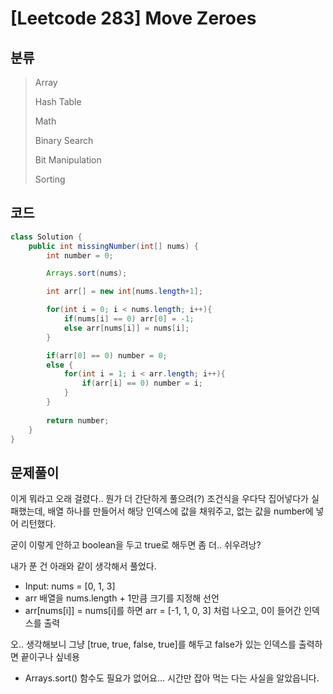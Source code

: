 # [Leetcode 283] Move Zeroes

## 분류
> Array
> 
> Hash Table
> 
> Math
> 
> Binary Search
> 
> Bit Manipulation
> 
> Sorting

## 코드
```java
class Solution {
    public int missingNumber(int[] nums) {
        int number = 0;

        Arrays.sort(nums);

        int arr[] = new int[nums.length+1];

        for(int i = 0; i < nums.length; i++){
            if(nums[i] == 0) arr[0] = -1;
            else arr[nums[i]] = nums[i];
        }

        if(arr[0] == 0) number = 0;
        else {
            for(int i = 1; i < arr.length; i++){
                if(arr[i] == 0) number = i;
            }
        }
        
        return number;
    }
}
```

## 문제풀이

이게 뭐라고 오래 걸렸다.. 뭔가 더 간단하게 풀으려(?) 조건식을 우다닥 집어넣다가 실패했는데, 배열 하나를 만들어서 해당 인덱스에 값을 채워주고, 없는 값을 number에 넣어 리턴했다.

굳이 이렇게 안하고 boolean을 두고 true로 해두면 좀 더.. 쉬우려낭?

내가 푼 건 아래와 같이 생각해서 풀었다.

- Input: nums = [0, 1, 3]
- arr 배열을 nums.length + 1만큼 크기를 지정해 선언
- arr[nums[i]] = nums[i]를 하면 arr = [-1, 1, 0, 3] 처럼 나오고, 0이 들어간 인덱스를 출력

오.. 생각해보니 그냥 [true, true, false, true]를 해두고 false가 있는 인덱스를 출력하면 끝이구나 싶네용
+ Arrays.sort() 함수도 필요가 없어요... 시간만 잡아 먹는 다는 사실을 알았읍니다.
